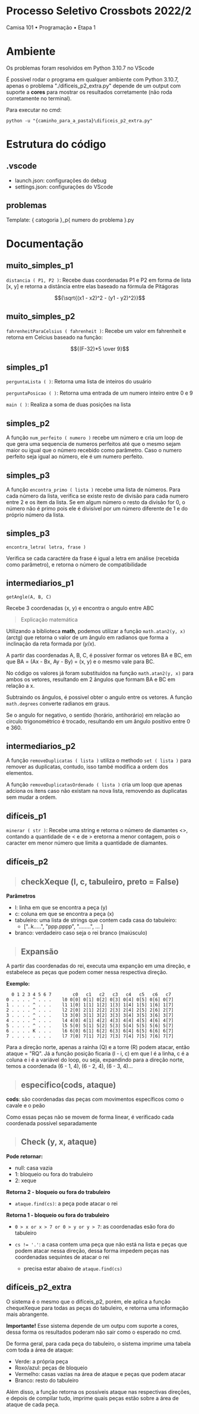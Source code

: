 # Processo Seletivo Crossbots 2022/2

Camisa 101  •  Programação  •  Etapa 1

# Ambiente
Os problemas foram resolvidos em Python 3.10.7 no VScode

É possivel rodar o programa em qualquer ambiente com Python 3.10.7, apenas o problema "./dificeis_p2_extra.py" depende de um output com suporte a __cores__ para mostrar os resultados corretamente (não roda corretamente no terminal).

Para executar no cmd:

```
python -u "{caminho_para_a_pasta}\dificeis_p2_extra.py"
```

# Estrutura do código

## .vscode
- launch.json: configurações do debug
- settings.json: configurações do VScode

## problemas
Template: { catogoria }_p{ numero do problema }.py

# Documentação

## muito_simples_p1

``distancia ( P1, P2 )``: Recebe duas coordenadas P1 e P2 em forma de lista [x, y] e retorna a distância entre elas baseado na fórmula de Pitágoras

$${\sqrt{(x1 - x2)^2 - (y1 - y2)^2}}$$

## muito_simples_p2

``fahrenheitParaCelsius ( fahrenheit )``: Recebe um valor em fahrenheit e retorna em Celcius baseado na função:

$${(F-32)*5 \over 9}$$


## simples_p1

``perguntaLista ( )``: Retorna uma lista de inteiros do usuário

``perguntaPosicao ( )``: Retorna uma entrada de um numero inteiro entre 0 e 9

``main ( )``: Realiza a soma de duas posições na lista

## simples_p2

A função ``num_perfeito ( numero )`` recebe um número e cria um loop de que gera uma sequencia de numeros perfeitos até que o mesmo sejam maior ou igual que o número recebido como parâmetro.
Caso o numero perfeito seja igual ao número, ele é um numero perfeito.

## simples_p3

A função ``encontra_primo ( lista )`` recebe uma lista de números.
Para cada número da lista, verifica se existe resto de divisão para cada numero entre 2 e os item da lista.
Se em algum número o resto da divisão for 0, o número não é primo pois ele é divisível por um número diferente de 1 e do próprio número da lista.

## simples_p3

``encontra_letra( letra, frase )``

Verifica se cada caractére da frase é igual a letra em análise (recebida como parâmetro), e retorna o número de compatibilidade

## intermediarios_p1

``getAngle(A, B, C)``

Recebe 3 coordenadas (x, y) e encontra o angulo entre ABC

> Explicação matemática

Utilizando a biblioteca __math__, podemos utilizar a função ``math.atan2(y, x)`` (arctg) que retorna o valor de um ângulo em radianos que forma a inclinação da reta formada por $(y/x)$.

A partir das coordenadas A, B, C, é possíver formar os vetores BA e BC, em que
BA = (Ax - Bx, Ay - By) = (x, y) e o mesmo vale para BC.

No código os valores já foram substituidos na função ``math.atan2(y, x)`` para ambos os vetores, resultando em 2 ângulos que formam BA e BC em relação a x.

Subtraindo os ângulos, é possivel obter o angulo entre os vetores. A função ``math.degrees`` converte radianos em graus.

Se o angulo for negativo, o sentido (horário, antihorário) em relação ao circulo trigonométrico é trocado, resultando em um ângulo positivo entre 0 e 360.

## intermediarios_p2

A função ``removeDuplicatas ( lista )`` utiliza o methodo ``set ( lista )`` para remover as duplicatas, contudo, isso també modifica a ordem dos elementos.

A função ``removeDuplicatasOrdenado ( lista )`` cria um loop que apenas adciona os itens caso não existam na nova lista, removendo as duplicatas sem mudar a ordem.

## difíceis_p1

``minerar ( str )``: Recebe uma string e retorna o número de diamantes <>, contando a quantidade de < e de > eretorna a menor contagem, pois o caracter em menor número que limita a quantidade de diamantes.

## difíceis_p2

> ## checkXeque (l, c, tabuleiro, preto = False)

__Parâmetros__

- l: linha em que se encontra a peça (y)
- c: coluna em que se encontra a peça (x)
- tabuleiro: uma lista de strings que contem cada casa do tabuleiro:
  - ["..k.....", "ppp.pppp", "........", ... ]
- branco: verdadeiro caso seja o rei branco (maiúsculo)

> ## Expansão

A partir das coordenadas do rei, executa uma expanção em uma direção, e estabelece as peças que podem comer nessa respectiva direção.

__Exemplo:__

```
  0 1 2 3 4 5 6 7        c0   c1   c2   c3   c4   c5   c6   c7
0 . . . . ^ . . .    l0 0[0] 0[1] 0[2] 0[3] 0[4] 0[5] 0[6] 0[7]
1 . . . . ^ . . .    l1 1[0] 1[1] 1[2] 1[3] 1[4] 1[5] 1[6] 1[7]
2 . . . . ^ . . .    l2 2[0] 2[1] 2[2] 2[3] 2[4] 2[5] 2[6] 2[7]
3 . . . . ^ . . .    l3 3[0] 3[1] 3[2] 3[3] 3[4] 3[5] 3[6] 3[7]
4 . . . . ^ . . .    l4 4[0] 4[1] 4[2] 4[3] 4[4] 4[5] 4[6] 4[7]
5 . . . . ^ . . .    l5 5[0] 5[1] 5[2] 5[3] 5[4] 5[5] 5[6] 5[7]
6 . . . . K . . .    l6 6[0] 6[1] 6[2] 6[3] 6[4] 6[5] 6[6] 6[7]
7 . . . . . . . .    l7 7[0] 7[1] 7[2] 7[3] 7[4] 7[5] 7[6] 7[7]
```
Para a direção norte, apenas a rainha (Q) e a torre (R) podem atacar, então ataque = "RQ". Já a função posição ficaria (l - i, c) em que l é a linha, c é a coluna e i é a variável do loop, ou seja, expandindo para a direção norte, temos a coordenada (6 - 1, 4), (6 - 2, 4), (6 - 3, 4)...

> ## especifico(cods, ataque)

__cods__: são coordenadas das peças com movimentos específicos como o cavale e o peão

Como essas peças não se movem de forma linear, é verificado cada coordenada possível separadamente


> ## Check (y, x, ataque)

__Pode retornar:__
- null: casa vazia
- 1: bloqueio ou fora do trabuleiro
- 2: xeque

__Retorna 2 - bloqueio ou fora do trabuleiro__

- ``ataque.find(cs)``: a peça pode atacar o rei

__Retorna 1 - bloqueio ou fora do trabuleiro__

- ``0 > x or x > 7 or 0 > y or y > 7``: as coordenadas esão fora do tabuleiro 

- ``cs != '.'``: a casa contem uma peça que não está na lista e peças que podem atacar nessa direção, dessa forma impedem peças nas coordenadas sequintes de atacar o rei
  - precisa estar abaixo de ``ataque.find(cs)``

## difíceis_p2_extra

O sistema é o mesmo que o difíceis_p2, porém, ele aplica a função chequeXeque para todas as peças do tabuleiro, e retorna uma informação mais abrangente.

__Importante!__ Esse sistema depende de um outpu com suporte a cores, dessa forma os resultados poderam não sair como o esperado no cmd.

De forma geral, para cada peça do tabuleiro, o sistema imprime uma tabela com toda a área de ataque:
- Verde: a própria peça
- Roxo/azul: peças de bloqueio
- Vermelho: casas vazias na área de ataque e peças que podem atacar 
- Branco: resto do tabuleiro

Além disso, a função retorna os possíveis ataque nas respectivas direções, e depois de compilar tudo, imprime quais peças estão sobre a área de ataque de cada peça.

